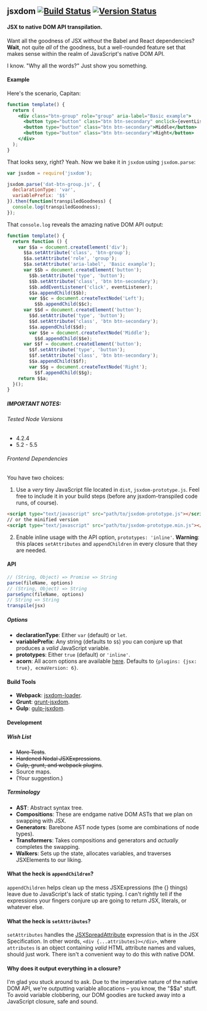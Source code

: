 ## jsxdom [![Build Status](https://travis-ci.org/treycordova/jsxdom.svg?branch=master)](https://travis-ci.org/treycordova/jsxdom) [![Version Status](https://img.shields.io/npm/v/jsxdom.svg)](https://www.npmjs.org/package/jsxdom)
#### JSX to native DOM API transpilation.
Want all the goodness of JSX _without_ the Babel and React dependencies?
**Wait**, not quite _all_ of the goodness, but a well-rounded feature set that makes sense within the realm of JavaScript's native DOM API.

I know. "Why all the words?" Just show you something.

#### Example

Here's the scenario, Capitan:
```jsx
function template() {
  return (
    <div class="btn-group" role="group" aria-label="Basic example">
      <button type="button" class="btn btn-secondary" onclick={eventListener}>Left</button>
      <button type="button" class="btn btn-secondary">Middle</button>
      <button type="button" class="btn btn-secondary">Right</button>
    </div>
  );
}
```
That looks sexy, right? Yeah.
Now we bake it in `jsxdom` using `jsxdom.parse`:
```javascript
var jsxdom = require('jsxdom');

jsxdom.parse('dat-btn-group.js', {
  declarationType: 'var',
  variablePrefix: '$$'
}).then(function(transpiledGoodness) {
  console.log(transpiledGoodness);
});

```
That `console.log` reveals the amazing native DOM API output:
```javascript
function template() {
  return function () {
    var $$a = document.createElement('div');
      $$a.setAttribute('class', 'btn-group');
      $$a.setAttribute('role', 'group');
      $$a.setAttribute('aria-label', 'Basic example');
      var $$b = document.createElement('button');
        $$b.setAttribute('type', 'button');
        $$b.setAttribute('class', 'btn btn-secondary');
        $$b.addEventListener('click', eventListener);
        $$a.appendChild($$b);
        var $$c = document.createTextNode('Left');
          $$b.appendChild($$c);
      var $$d = document.createElement('button');
        $$d.setAttribute('type', 'button');
        $$d.setAttribute('class', 'btn btn-secondary');
        $$a.appendChild($$d);
        var $$e = document.createTextNode('Middle');
          $$d.appendChild($$e);
      var $$f = document.createElement('button');
        $$f.setAttribute('type', 'button');
        $$f.setAttribute('class', 'btn btn-secondary');
        $$a.appendChild($$f);
        var $$g = document.createTextNode('Right');
          $$f.appendChild($$g);
    return $$a;
  }();
}
```

##### IMPORTANT NOTES:
###### Tested Node Versions
- 4.2.4
- 5.2 - 5.5

###### Frontend Dependencies
You have two choices:

1. Use a _very_ tiny JavaScript file located in `dist`, `jsxdom-prototype.js`.
Feel free to include it in your build steps (before any jsxdom-transpiled code runs, of course).

  ```html
  <script type="text/javascript" src="path/to/jsxdom-prototype.js"></script>
  // or the minified version
  <script type="text/javascript" src="path/to/jsxdom-prototype.min.js"></script>
  ```

2. Enable inline usage with the API option, `prototypes: 'inline'`. **Warning**: this places `setAttributes` and `appendChildren` in every closure that they are needed.

#### API
```javascript
// (String, Object) => Promise => String
parse(fileName, options)
// (String, Object) => String
parseSync(fileName, options)
// String => String
transpile(jsx)
```
##### Options
- **declarationType**: Either `var` (default) or `let`.
- **variablePrefix**: Any string (defaults to `$$`) you can conjure up that produces a _valid_ JavaScript variable.
- **prototypes**: Either `true` (default) or `'inline'`.
- **acorn**: All acorn options are available [here](https://github.com/ternjs/acorn#main-parser). Defaults to `{plugins: {jsx: true}, ecmaVersion: 6}`.

#### Build Tools
- **Webpack**: [jsxdom-loader](https://github.com/treycordova/jsxdom-loader).
- **Grunt**: [grunt-jsxdom](https://github.com/treycordova/grunt-jsxdom).
- **Gulp**: [gulp-jsxdom](https://github.com/treycordova/gulp-jsxdom).

#### Development
##### Wish List
- ~~More Tests~~.
- ~~Hardened Nodal JSXExpressions~~.
- ~~Gulp, grunt, and webpack plugins~~.
- Source maps.
- (Your suggestion.)

##### Terminology
- **AST**: Abstract syntax tree.
- **Compositions**: These are endgame native DOM ASTs that we plan on swapping with JSX.
- **Generators**: Barebone AST node types (some are combinations of node types).
- **Transformers**: Takes compositions and generators and _actually_ completes the swapping.
- **Walkers**: Sets up the state, allocates variables, and traverses JSXElements to our liking.

#### What the heck is `appendChildren`?
`appendChildren` helps clean up the mess JSXExpressions (the {} things) leave due to JavaScript's lack of static typing. I can't rightly tell if the expressions your fingers conjure up are going to return JSX, literals, or whatever else.
#### What the heck is `setAttributes`?
`setAttributes` handles the [JSXSpreadAttribute](https://facebook.github.io/react/docs/jsx-spread.html) expression that is in the JSX Specification. In other words, `<div {...attributes}></div>`, where `attributes` is an object containing _valid_ HTML attribute names and values, should just work. There isn't a convenient way to do this with native DOM.
#### Why does it output everything in a closure?
I'm glad you stuck around to ask. Due to the imperative nature of the native DOM API, we're outputting variable allocations – you know, the "$$a" stuff. To avoid variable clobbering, our DOM goodies are tucked away into a JavaScript closure, safe and sound.
